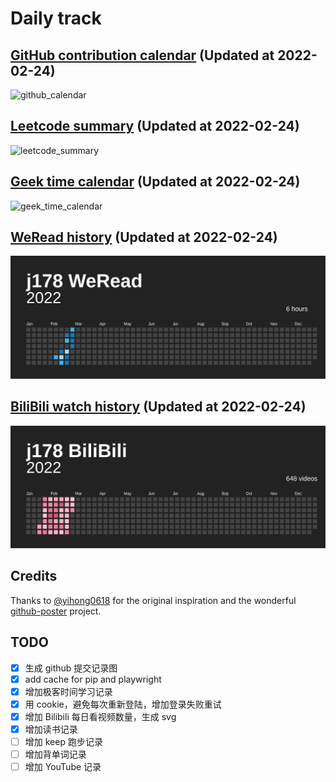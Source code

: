# Daily track

## [GitHub contribution calendar](https://github.com/j178) (Updated at 2022-02-24)
![github_calendar](https://s2.loli.net/2022/02/24/uSLyfADX5kEvKCh.png)

## [Leetcode summary](https://leetcode-cn.com/u/j178) (Updated at 2022-02-24)
![leetcode_summary](https://s2.loli.net/2022/02/24/3l7KOeHFV4YiQxa.png)

## [Geek time calendar](https://time.geekbang.org/) (Updated at 2022-02-24)
![geek_time_calendar](https://s2.loli.net/2022/02/24/EdPgZKnJAuDtTFO.png)

## [WeRead history](https://weread.qq.com) (Updated at 2022-02-24)
![weread_history](./data/weread_history.svg?_ts=1645682076)

## [BiliBili watch history](https://bilibili.com) (Updated at 2022-02-24)
![bilibili_history](./data/bilibili_history.svg?_ts=1645682078)


## Credits
Thanks to [@yihong0618](https://github.com/yihong0618) for the original inspiration and the wonderful [github-poster](https://github.com/yihong0618/GitHubPoster) project.


## TODO
- [x] 生成 github 提交记录图
- [x] add cache for pip and playwright
- [x] 增加极客时间学习记录
- [x] 用 cookie，避免每次重新登陆，增加登录失败重试
- [x] 增加 Bilibili 每日看视频数量，生成 svg
- [x] 增加读书记录
- [ ] 增加 keep 跑步记录
- [ ] 增加背单词记录
- [ ] 增加 YouTube 记录

